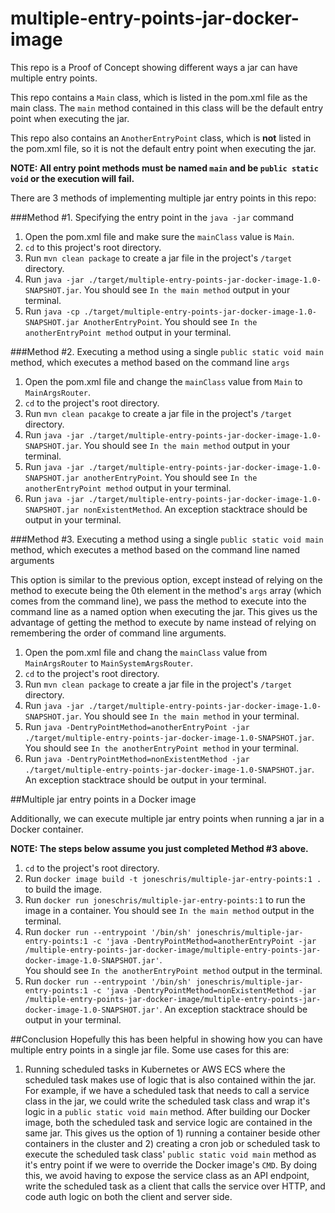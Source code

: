 # multiple-entry-points-jar-docker-image

This repo is a Proof of Concept showing different ways a jar can have multiple entry points.

This repo contains a `Main` class, which is listed in the pom.xml file as the main class.  The `main` method 
contained in this class will be the default entry point when executing the jar.  

This repo also contains an `AnotherEntryPoint` class, which is **not** listed in the pom.xml file, so it is
not the default entry point when executing the jar.

**NOTE:  All entry point methods must be named `main` and be `public static void` or the execution will fail.**

There are 3 methods of implementing multiple jar entry points in this repo:

###Method #1. Specifying the entry point in the `java -jar` command

1. Open the pom.xml file and make sure the `mainClass` value is `Main`.
2. `cd` to this project's root directory.
3. Run `mvn clean package` to create a jar file in the project's `/target` directory.
4. Run `java -jar ./target/multiple-entry-points-jar-docker-image-1.0-SNAPSHOT.jar`.  You should see `In the main method` output in your terminal.
5. Run `java -cp ./target/multiple-entry-points-jar-docker-image-1.0-SNAPSHOT.jar AnotherEntryPoint`.  You should see `In the anotherEntryPoint method` output in your terminal.

###Method #2. Executing a method using a single `public static void main` method, which executes a method based on the command line `args`

1. Open the pom.xml file and change the `mainClass` value from `Main` to `MainArgsRouter`.
2. `cd` to the project's root directory.
3. Run `mvn clean pacakge` to create a jar file in the project's `/target` directory.
4. Run `java -jar ./target/multiple-entry-points-jar-docker-image-1.0-SNAPSHOT.jar`.  You should see `In the main method` output in your terminal.
5. Run `java -jar ./target/multiple-entry-points-jar-docker-image-1.0-SNAPSHOT.jar anotherEntryPoint`.  You should see `In the anotherEntryPoint method` output in your terminal.
6. Run `java -jar ./target/multiple-entry-points-jar-docker-image-1.0-SNAPSHOT.jar nonExistentMethod`.  An exception stacktrace should be output in your terminal.

###Method #3. Executing a method using a single `public static void main` method, which executes a method based on the command line named arguments

This option is similar to the previous option, except instead of relying on the method to execute being the 0th element in the method's
`args` array (which comes from the command line), we pass the method to execute into the command line as a named option when executing the jar.  This 
gives us the advantage of getting the method to execute by name instead of relying on remembering the order of command line arguments. 

1. Open the pom.xml file and chang the `mainClass` value from `MainArgsRouter` to `MainSystemArgsRouter`.
2. `cd` to the project's root directory.
3. Run `mvn clean package` to create a jar file in the project's `/target` directory.
4. Run `java -jar ./target/multiple-entry-points-jar-docker-image-1.0-SNAPSHOT.jar`.  You should see `In the main method` in your terminal.
5. Run `java -DentryPointMethod=anotherEntryPoint -jar ./target/multiple-entry-points-jar-docker-image-1.0-SNAPSHOT.jar`.  You should see `In the anotherEntryPoint method` in your terminal.
6. Run `java -DentryPointMethod=nonExistentMethod -jar ./target/multiple-entry-points-jar-docker-image-1.0-SNAPSHOT.jar`.  An exception stacktrace should be output in your terminal.

##Multiple jar entry points in a Docker image

Additionally, we can execute multiple jar entry points when running a jar in a Docker container. 

**NOTE:  The steps below assume you just completed Method #3 above.**

1. `cd` to the project's root directory.
2. Run `docker image build -t joneschris/multiple-jar-entry-points:1 .` to build the image.
3. Run `docker run joneschris/multiple-jar-entry-points:1` to run the image in a container.  You should see `In the main method` output in the terminal.
4. Run `docker run --entrypoint '/bin/sh' joneschris/multiple-jar-entry-points:1 -c 'java -DentryPointMethod=anotherEntryPoint -jar /multiple-entry-points-jar-docker-image/multiple-entry-points-jar-docker-image-1.0-SNAPSHOT.jar'`.  
You should see `In the anotherEntryPoint method` output in the terminal.
5. Run `docker run --entrypoint '/bin/sh' joneschris/multiple-jar-entry-points:1 -c 'java -DentryPointMethod=nonExistentMethod -jar /multiple-entry-points-jar-docker-image/multiple-entry-points-jar-docker-image-1.0-SNAPSHOT.jar'`.
An exception stacktrace should be output in your terminal.

##Conclusion
Hopefully this has been helpful in showing how you can have multiple entry points in a single jar file.  Some use cases for this are:

1. Running scheduled tasks in Kubernetes or AWS ECS where the scheduled task makes use of logic that is also contained within the 
jar.  For example, if we have a scheduled task that needs to call a service class in the jar, we could write the scheduled task
class and wrap it's logic in a `public static void main` method.  After building our Docker image, both the scheduled task and
service logic are contained in the same jar.  This gives us the option of 1) running a container beside other containers in the cluster 
and 2) creating a cron job or scheduled task to execute the scheduled task class' `public static void main` method as it's entry point if
we were to override the Docker image's `CMD`.  By doing this, we avoid having to expose the service class as an API endpoint, 
write the scheduled task as a client that calls the service over HTTP, and code auth logic on both the client and server side.
   
